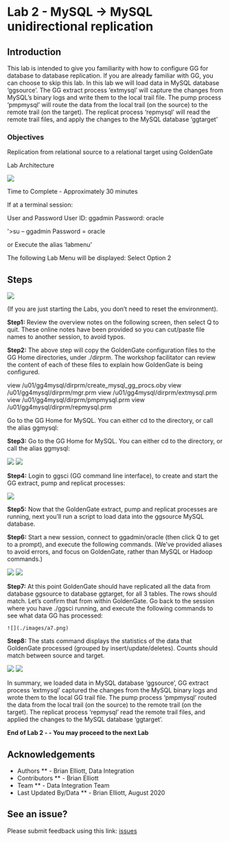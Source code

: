 #  Lab 2 -  MySQL  -> MySQL unidirectional replication

## Introduction

This lab is intended to give you familiarity with how to configure GG for database to database replication. If you are already familiar with GG, you can choose to skip this lab.
In this lab we will load data in MySQL database ‘ggsource’. The GG extract process ‘extmysql’ will
capture the changes from MySQL’s binary logs and write them to the local trail file. The pump process
‘pmpmysql’ will route the data from the local trail (on the source) to the remote trail (on the target). The replicat process ‘repmysql’ will read the remote trail files, and apply the changes to the MySQL database ‘ggtarget’

### Objectives
Replication from relational source to a relational target using GoldenGate

Lab Architecture

  ![](./images/image200_1.png)

Time to Complete -
Approximately 30 minutes

If at a terminal session:

User and Password
User ID: ggadmin
Password:  oracle

'>su – ggadmin
Password = oracle

or Execute the alias ‘labmenu’

The following Lab Menu will be displayed:
Select Option 2

## Steps


  ![](./images/a_labmenu2.png)


(If you are just starting the Labs, you don’t need to reset the environment).

**Step1:** Review the overview notes on the following screen, then select Q to quit. These online notes have been provided so you can cut/paste file names to another session, to avoid typos.


**Step2:** The above step will copy the GoldenGate configuration files to the GG Home directories, under ./dirprm. The workshop facilitator can review the content of each of these files to explain how GoldenGate is being configured.

view /u01/gg4mysql/dirprm/create_mysql_gg_procs.oby
view /u01/gg4mysql/dirprm/mgr.prm
view /u01/gg4mysql/dirprm/extmysql.prm
view /u01/gg4mysql/dirprm/pmpmysql.prm
view /u01/gg4mysql/dirprm/repmysql.prm

Go to the GG Home for MySQL. You can either cd to the directory, or call the alias ggmysql:

**Step3:** Go to the GG Home for MySQL. You can either cd to the directory, or call the alias ggmysql:

  ![](./images/a_2.png)
  ![](./images/a3.png)

**Step4:** Login to ggsci (GG command line interface), to create and start the GG extract, pump and replicat
processes:

  ![](./images/a4.png)

**Step5:** Now that the GoldenGate extract, pump and replicat processes are running, next you’ll run a script to load data into the ggsource MySQL database.

**Step6:** Start a new session, connect to ggadmin/oracle (then click Q to get to a prompt), and execute the following commands. (We’ve provided aliases to avoid errors, and focus on GoldenGate, rather than MySQL or Hadoop commands.)

   ![](./images/a5.png)
   ![](./images/a6.png)

**Step7:** At this point GoldenGate should have replicated all the data from database ggsource to database
ggtarget, for all 3 tables. The rows should match. Let’s confirm that from within GoldenGate. Go back to the session where you have ./ggsci running, and execute the following commands to see what data GG has processed:

    ![](./images/a7.png)

**Step8:** The stats command displays the statistics of the data that GoldenGate processed (grouped by insert/update/deletes). Counts should match between source and target.

  ![](./images/a8.png)
  ![](./images/a9.png)


In summary, we loaded data in MySQL database ‘ggsource’, GG extract process ‘extmysql’ captured the changes from the MySQL binary logs and wrote them to the local GG trail file. The pump process
‘pmpmysql’ routed the data from the local trail (on the source) to the remote trail (on the target). The replicat process ‘repmysql’ read the remote trail files, and applied the changes to the MySQL database ‘ggtarget’.


**End of Lab 2 - - You may proceed to the next Lab**

## Acknowledgements

  * Authors ** - Brian Elliott, Data Integration
  * Contributors ** - Brian Elliott
  * Team ** - Data Integration Team
  * Last Updated By/Data ** - Brian Elliott, August 2020

## See an issue?

Please submit feedback using this link: [issues](https://github.com/oracle/learning-library/issues) 
  


